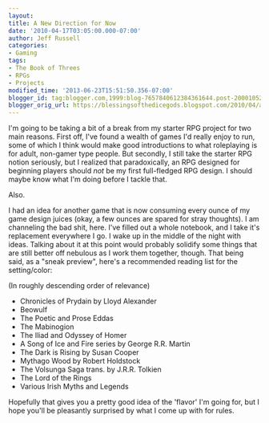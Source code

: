 ```yaml
---
layout:  
title: A New Direction for Now
date: '2010-04-17T03:05:00.000-07:00'
author: Jeff Russell
categories:
- Gaming
tags:
- The Book of Threes
- RPGs
- Projects
modified_time: '2013-06-23T15:51:50.356-07:00'
blogger_id: tag:blogger.com,1999:blog-7657840612384361644.post-2000105267811672929
blogger_orig_url: https://blessingsofthedicegods.blogspot.com/2010/04/a-new-direction-for-now.html
---
```


I'm going to be taking a bit of a break from my starter RPG project for two main reasons. First off, I've found a wealth of games I'd really enjoy to run, some of which I think would make good introductions to what roleplaying is for adult, non-gamer type people. But secondly, I still take the starter RPG notion seriously, but I realized that paradoxically, an RPG designed for beginning players should *not* be my first full-fledged RPG design. I should maybe know what I'm doing before I tackle that.  
  
Also.  
  
I had an idea for another game that is now consuming every ounce of my game design juices (okay, a few ounces are spared for stray thoughts). I am channeling the bad shit, here. I've filled out a whole notebook, and I take it's replacement everywhere I go. I wake up in the middle of the night with ideas. Talking about it at this point would probably solidify some things that are still better off nebulous as I work them together, though. That being said, as a "sneak preview", here's a recommended reading list for the setting/color:  
  
(In roughly descending order of relevance)   
- Chronicles of Prydain by Lloyd Alexander
- Beowulf
- The Poetic and Prose Eddas
- The Mabinogion
- The Iliad and Odyssey of Homer
- A Song of Ice and Fire series by George R.R. Martin
- The Dark is Rising by Susan Cooper
- Mythago Wood by Robert Holdstock
- The Volsunga Saga trans. by J.R.R. Tolkien
- The Lord of the Rings
- Various Irish Myths and Legends

  
Hopefully that gives you a pretty good idea of the 'flavor' I'm going for, but I hope you'll be pleasantly surprised by what I come up with for rules. 
